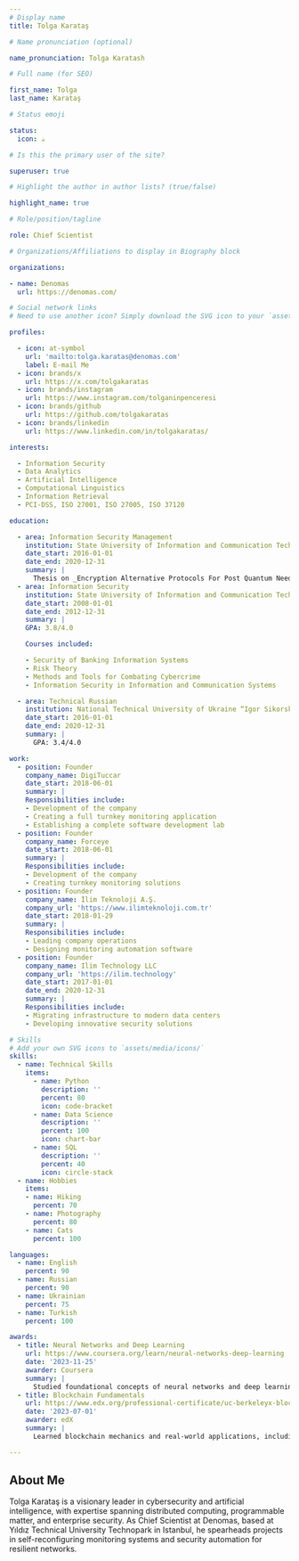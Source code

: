 ```yaml
---
# Display name
title: Tolga Karataş

# Name pronunciation (optional)

name_pronunciation: Tolga Karatash

# Full name (for SEO)

first_name: Tolga
last_name: Karataş

# Status emoji

status:
  icon: ☕️

# Is this the primary user of the site?

superuser: true

# Highlight the author in author lists? (true/false)

highlight_name: true

# Role/position/tagline

role: Chief Scientist

# Organizations/Affiliations to display in Biography block

organizations:

- name: Denomas
  url: https://denomas.com/

# Social network links
# Need to use another icon? Simply download the SVG icon to your `assets/media/icons/` folder.

profiles:

  - icon: at-symbol
    url: 'mailto:tolga.karatas@denomas.com'
    label: E-mail Me
  - icon: brands/x
    url: https://x.com/tolgakaratas
  - icon: brands/instagram
    url: https://www.instagram.com/tolganinpenceresi
  - icon: brands/github
    url: https://github.com/tolgakaratas
  - icon: brands/linkedin
    url: https://www.linkedin.com/in/tolgakaratas/

interests:

  - Information Security
  - Data Analytics
  - Artificial Intelligence
  - Computational Linguistics
  - Information Retrieval
  - PCI-DSS, ISO 27001, ISO 27005, ISO 37120

education:

  - area: Information Security Management
    institution: State University of Information and Communication Technologies - Ukraine
    date_start: 2016-01-01
    date_end: 2020-12-31
    summary: |
      Thesis on _Encryption Alternative Protocols For Post Quantum Needs_. Supervised by Prof. Joe Smith. Presented papers at 5 IEEE conferences with contributions published in 2 Springer journals.
  - area: Information Security
    institution: State University of Information and Communication Technologies - Ukraine
    date_start: 2008-01-01
    date_end: 2012-12-31
    summary: |
    GPA: 3.8/4.0

    Courses included:

    - Security of Banking Information Systems
    - Risk Theory
    - Methods and Tools for Combating Cybercrime
    - Information Security in Information and Communication Systems

  - area: Technical Russian
    institution: National Technical University of Ukraine “Igor Sikorsky Kyiv Polytechnic Institute”
    date_start: 2016-01-01
    date_end: 2020-12-31
    summary: |
      GPA: 3.4/4.0

work:
  - position: Founder
    company_name: DigiTuccar
    date_start: 2018-06-01
    summary: |
    Responsibilities include:
    - Development of the company
    - Creating a full turnkey monitoring application
    - Establishing a complete software development lab
  - position: Founder
    company_name: Forceye
    date_start: 2018-06-01
    summary: |
    Responsibilities include:
    - Development of the company
    - Creating turnkey monitoring solutions
  - position: Founder
    company_name: İlim Teknoloji A.Ş.
    company_url: 'https://www.ilimteknoloji.com.tr'
    date_start: 2018-01-29
    summary: |
    Responsibilities include:
    - Leading company operations
    - Designing monitoring automation software
  - position: Founder
    company_name: Ilim Technology LLC
    company_url: 'https://ilim.technology'
    date_start: 2017-01-01
    date_end: 2020-12-31
    summary: |
    Responsibilities include:
    - Migrating infrastructure to modern data centers
    - Developing innovative security solutions

# Skills
# Add your own SVG icons to `assets/media/icons/`
skills:
  - name: Technical Skills
    items:
      - name: Python
        description: ''
        percent: 80
        icon: code-bracket
      - name: Data Science
        description: ''
        percent: 100
        icon: chart-bar
      - name: SQL
        description: ''
        percent: 40
        icon: circle-stack
  - name: Hobbies
    items:
    - name: Hiking
      percent: 70
    - name: Photography
      percent: 80
    - name: Cats
      percent: 100

languages:
  - name: English
    percent: 90
  - name: Russian
    percent: 90
  - name: Ukrainian
    percent: 75
  - name: Turkish
    percent: 100

awards:
  - title: Neural Networks and Deep Learning
    url: https://www.coursera.org/learn/neural-networks-deep-learning
    date: '2023-11-25'
    awarder: Coursera
    summary: |
      Studied foundational concepts of neural networks and deep learning. Gained expertise in building, training, and deploying deep neural networks.
  - title: Blockchain Fundamentals
    url: https://www.edx.org/professional-certificate/uc-berkeleyx-blockchain-fundamentals
    date: '2023-07-01'
    awarder: edX
    summary: |
      Learned blockchain mechanics and real-world applications, including Bitcoin, Ethereum, and smart contracts.

---
```


## About Me

Tolga Karataş is a visionary leader in cybersecurity and artificial intelligence, with expertise spanning distributed computing, programmable matter, and enterprise security. As Chief Scientist at Denomas, based at Yıldız Technical University Technopark in Istanbul, he spearheads projects in self-reconfiguring monitoring systems and security automation for resilient networks.